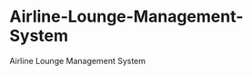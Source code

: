 Airline-Lounge-Management-System
================================

Airline Lounge Management System
